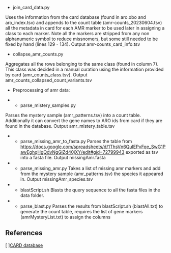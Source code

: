 
- join_card_data.py

Uses the information from the card database (found in aro.obo and aro_index.tsv) and appends to the count table (amr-counts_20230604.tsv) all the metadata in card for each AMR marker to be used later in assigning a class to each marker. Note all the markers are stripped from any non alphanumeric symbol to reduce missnomers, but some still needed to be fixed by hand (lines 129 - 134). Output amr-counts_card_info.tsv

- collapse_amr_counts.py

Aggregates all the rows belonging to the same class (found in column 7). This class was decided in a manual curation using the information provided by card (amr_counts_class.tsv). Output amr_counts_collapsed_count_variants.tsv


- Preprocessing of amr data:

- - parse_mistery_samples.py

Parses the mystery sample (amr_patterns.tsv) into a count table. Additionally it can convert the gene names to ARO ids from card if they are found in the database. Output amr_mistery_table.tsv

- - parse_missing_amr_to_fasta.py
Parses the table from https://docs.google.com/spreadsheets/d/1ThsVn6QuIEPvFqe_SwG1PawEghqHgQdvNgGiZd40jXY/edit#gid=72799943 exported as tsv into a fasta file. Output missingAmr.fasta

- - parse_missing_amr.py
Takes a list of missing amr markers and add from the mystery sample (amr_patterns.tsv) the species it appeared in. Output missingAmr_species.tsv

- - blastScript.sh
Blasts the query sequence to all the fasta files in the data folder.

- - parse_blast.py
Parses the results from blastScript.sh (blastAll.txt) to generate the count table, requires the list of gene markers (amrMysteryList.txt) to assign the columns

## References  
[ ][CARD database](https://card.mcmaster.ca/download)  
